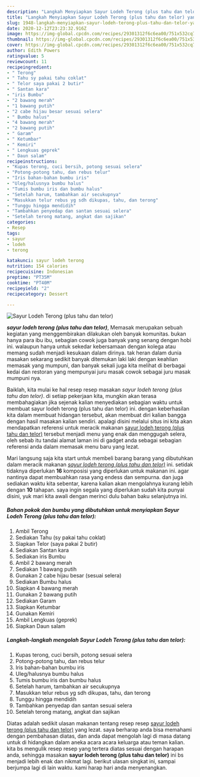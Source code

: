 ```yaml
---
description: "Langkah Menyiapkan Sayur Lodeh Terong (plus tahu dan telor) yang Lezat"
title: "Langkah Menyiapkan Sayur Lodeh Terong (plus tahu dan telor) yang Lezat"
slug: 1948-langkah-menyiapkan-sayur-lodeh-terong-plus-tahu-dan-telor-yang-lezat
date: 2020-12-12T23:23:32.916Z
image: https://img-global.cpcdn.com/recipes/29301312f6c6ea00/751x532cq70/sayur-lodeh-terong-plus-tahu-dan-telor-foto-resep-utama.jpg
thumbnail: https://img-global.cpcdn.com/recipes/29301312f6c6ea00/751x532cq70/sayur-lodeh-terong-plus-tahu-dan-telor-foto-resep-utama.jpg
cover: https://img-global.cpcdn.com/recipes/29301312f6c6ea00/751x532cq70/sayur-lodeh-terong-plus-tahu-dan-telor-foto-resep-utama.jpg
author: Edith Powers
ratingvalue: 5
reviewcount: 11
recipeingredient:
- " Terong"
- " Tahu sy pakai tahu coklat"
- " Telor saya pakai 2 butir"
- " Santan kara"
- "iris Bumbu"
- "2 bawang merah"
- "1 bawang putih"
- "2 cabe hijau besar sesuai selera"
- " Bumbu halus"
- "4 bawang merah"
- "2 bawang putih"
- " Garam"
- " Ketumbar"
- " Kemiri"
- " Lengkuas geprek"
- " Daun salam"
recipeinstructions:
- "Kupas terong, cuci bersih, potong sesuai selera"
- "Potong-potong tahu, dan rebus telur"
- "Iris bahan-bahan bumbu iris"
- "Uleg/halusnya bumbu halus"
- "Tumis bumbu iris dan bumbu halus"
- "Setelah harum, tambahkan air secukupnya"
- "Masukkan telur rebus yg sdh dikupas, tahu, dan terong"
- "Tunggu hingga mendidih"
- "Tambahkan penyedap dan santan sesuai selera"
- "Setelah terong matang, angkat dan sajikan"
categories:
- Resep
tags:
- sayur
- lodeh
- terong

katakunci: sayur lodeh terong 
nutrition: 154 calories
recipecuisine: Indonesian
preptime: "PT35M"
cooktime: "PT40M"
recipeyield: "2"
recipecategory: Dessert

---
```



![Sayur Lodeh Terong (plus tahu dan telor)](https://img-global.cpcdn.com/recipes/29301312f6c6ea00/751x532cq70/sayur-lodeh-terong-plus-tahu-dan-telor-foto-resep-utama.jpg)

<b><i>sayur lodeh terong (plus tahu dan telor)</i></b>, Memasak merupakan sebuah kegiatan yang menggembirakan dilakukan oleh banyak komunitas. bukan hanya para ibu ibu, sebagian cowok juga banyak yang senang dengan hobi ini. walaupun hanya untuk sekedar kebersamaan dengan kolega atau memang sudah menjadi kesukaan dalam dirinya. tak heran dalam dunia masakan sekarang sedikit banyak ditemukan laki laki dengan keahlian memasak yang mumpuni, dan banyak sekali juga kita melihat di berbagai kedai dan restoran yang mempunyai juru masak cowok sebagai juru masak mumpuni nya.

Baiklah, kita mulai ke hal resep resep masakan <i>sayur lodeh terong (plus tahu dan telor)</i>. di setiap pekerjaan kita, mungkin akan terasa membahagiakan jika sejenak kalian menyediakan sebagian waktu untuk membuat sayur lodeh terong (plus tahu dan telor) ini. dengan keberhasilan kita dalam membuat hidangan tersebut, akan membuat diri kalian bangga dengan hasil masakan kalian sendiri. apalagi disini melalui situs ini kita akan mendapatkan referensi untuk meracik makanan <u>sayur lodeh terong (plus tahu dan telor)</u> tersebut menjadi menu yang enak dan menggugah selera, oleh sebab itu tandai alamat laman ini di gadget anda sebagai sebagian referensi anda dalam memasak menu baru yang lezat.




Mari langsung saja kita start untuk membeli barang barang yang dibutuhkan dalam meracik makanan <u><i>sayur lodeh terong (plus tahu dan telor)</i></u> ini. setidak tidaknya diperlukan <b>16</b> komposisi yang diperlukan untuk makanan ini. agar nantinya dapat membuahkan rasa yang endess dan sempurna. dan juga sediakan waktu kita sebentar, karena kalian akan mengolahnya kurang lebih dengan <b>10</b> tahapan. saya ingin segala yang diperlukan sudah kita punyai disini, yuk mari kita awali dengan merinci dulu bahan baku selanjutnya ini.

<!--inarticleads1-->

##### Bahan pokok dan bumbu yang dibutuhkan untuk menyiapkan Sayur Lodeh Terong (plus tahu dan telor):

1. Ambil  Terong
1. Sediakan  Tahu (sy pakai tahu coklat)
1. Siapkan  Telor (saya pakai 2 butir)
1. Sediakan  Santan kara
1. Sediakan iris Bumbu
1. Ambil 2 bawang merah
1. Sediakan 1 bawang putih
1. Gunakan 2 cabe hijau besar (sesuai selera)
1. Sediakan  Bumbu halus
1. Siapkan 4 bawang merah
1. Gunakan 2 bawang putih
1. Sediakan  Garam
1. Siapkan  Ketumbar
1. Gunakan  Kemiri
1. Ambil  Lengkuas (geprek)
1. Siapkan  Daun salam




<!--inarticleads2-->

##### Langkah-langkah mengolah Sayur Lodeh Terong (plus tahu dan telor):

1. Kupas terong, cuci bersih, potong sesuai selera
1. Potong-potong tahu, dan rebus telur
1. Iris bahan-bahan bumbu iris
1. Uleg/halusnya bumbu halus
1. Tumis bumbu iris dan bumbu halus
1. Setelah harum, tambahkan air secukupnya
1. Masukkan telur rebus yg sdh dikupas, tahu, dan terong
1. Tunggu hingga mendidih
1. Tambahkan penyedap dan santan sesuai selera
1. Setelah terong matang, angkat dan sajikan




Diatas adalah sedikit ulasan makanan tentang resep resep <u>sayur lodeh terong (plus tahu dan telor)</u> yang lezat. saya berharap anda bisa memahami dengan pembahasan diatas, dan anda dapat mengolah lagi di masa datang untuk di hidangkan dalam aneka acara acara keluarga atau teman kalian. kita bs mengulik resep resep yang tertera diatas sesuai dengan harapan anda, sehingga masakan <b>sayur lodeh terong (plus tahu dan telor)</b> ini bs menjadi lebih enak dan nikmat lagi. berikut ulasan singkat ini, sampai berjumpa lagi di lain waktu. kami harap hari anda menyenangkan.
